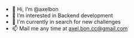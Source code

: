 - 👋 Hi, I’m @axelbon
- 👀 I’m interested in Backend development
- 💼 I'm currently in search for new challenges
- 📫 Mail me any time at axel.bon.cc@gmail.com

<!---
axelbon/axelbon is a ✨ special ✨ repository because its `README.md` (this file) appears on your GitHub profile.
You can click the Preview link to take a look at your changes.
--->
